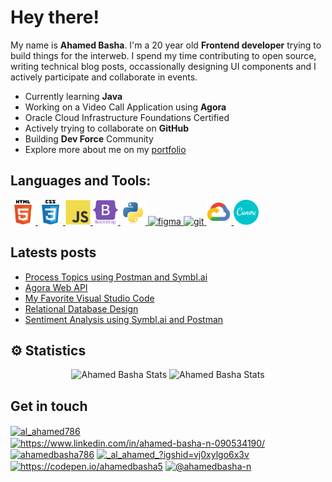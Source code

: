 
<!-- <h3 align="center">Frontend Development | Design | Open source </h3> -->
<h1>Hey there!</h1>

<p align="left">
    My name is <b>Ahamed Basha</b>. I'm a 20 year old <b>Frontend developer</b> trying to build things for the interweb. I spend my time contributing to open source, writing technical blog posts, occassionally designing UI components and I actively participate and collaborate in events.
</p>

- Currently learning **Java**
- Working on a Video Call Application using **Agora**
- Oracle Cloud Infrastructure Foundations Certified
- Actively trying to collaborate on **GitHub**
- Building **Dev Force** Community
- Explore more about me on my [portfolio](https://ahamedbasha-n.github.io/portfolio/)



<h2 align="left">Languages and Tools:</h2>
<p align="left">
    <a href="https://www.w3.org/html/" target="_blank" rel="noreferrer"> <img src="https://raw.githubusercontent.com/devicons/devicon/master/icons/html5/html5-original-wordmark.svg" alt="html5" width="40" height="40"/> </a> <a href="https://www.w3schools.com/css/" target="_blank" rel="noreferrer"> <img src="https://raw.githubusercontent.com/devicons/devicon/master/icons/css3/css3-original-wordmark.svg" alt="css3" width="40" height="40"/> </a> <a href="https://developer.mozilla.org/en-US/docs/Web/JavaScript" target="_blank" rel="noreferrer"> <img src="https://raw.githubusercontent.com/devicons/devicon/master/icons/javascript/javascript-original.svg" alt="javascript" width="40" height="40"/> </a> <a href="https://getbootstrap.com" target="_blank" rel="noreferrer"> <img src="https://raw.githubusercontent.com/devicons/devicon/master/icons/bootstrap/bootstrap-plain-wordmark.svg" alt="bootstrap" width="40" height="40"/> </a> <a href="https://www.python.org/" target="_blank" rel="noreferrer"> <img src="https://github.com/devicons/devicon/blob/master/icons/python/python-original.svg" alt="sass" width="40" height="40"/> </a> <a href="https://www.figma.com/" target="_blank" rel="noreferrer"> <img src="https://www.vectorlogo.zone/logos/figma/figma-icon.svg" alt="figma" width="40" height="40"/> </a>  <a href="https://git-scm.com/" target="_blank" rel="noreferrer"> <img src="https://www.vectorlogo.zone/logos/git-scm/git-scm-icon.svg" alt="git" width="40" height="40"/> </a>  <a href="https://cloud.google.com/" target="_blank" rel="noreferrer"> <img src="https://github.com/devicons/devicon/blob/master/icons/googlecloud/googlecloud-original.svg" alt="sass" width="40" height="40"/> </a> <a href="https://www.canva.com/" target="_blank" rel="noreferrer"> <img src="https://github.com/devicons/devicon/blob/master/icons/canva/canva-original.svg" alt="sass" width="40" height="40"/> </a>
    
</p>

<h2 align="left">Latests posts</h2>
<ul>
    <li><a align="left" href="https://ahamedbasha-n.medium.com/process-topics-using-postman-and-symbl-ai-da71298bfdb5">Process Topics using Postman and Symbl.ai</a></li>
    <li><a align="left" href="https://ahamedbasha-n.medium.com/agora-web-api-1f9b7bd59377">Agora Web API</a></li>
    <li><a align="left" href="https://ahamedbasha-n.medium.com/my-favorite-visual-studio-code-a6de1cef6eed">My Favorite Visual Studio Code</a></li>
    <li><a align="left" href="https://ahamedbasha-n.medium.com/relational-database-design-e92ea6b24899">Relational Database Design</a></li>
    <li><a align="left" href="https://ahamed5.hashnode.dev/sentiment-analysis-using-symblai-and-postman">Sentiment Analysis using Symbl.ai and Postman</a></li>
</ul>

<h2 align="left">⚙ Statistics</h2>
<p align ="center">
   <img src="https://github-readme-stats.vercel.app/api?username=ahamedbasha-n&show_icons=true&locale=en" alt="Ahamed Basha Stats" width="48%"/>
   <img src ="https://github-readme-streak-stats.herokuapp.com?user=ahamedbasha-n" alt="Ahamed Basha Stats" width="48%"/>
</p>

<h2 align="left">Get in touch</h2>
<p align="left">
<a href="https://twitter.com/al_ahamed786" target="blank"><img align="center" src="https://raw.githubusercontent.com/rahuldkjain/github-profile-readme-generator/master/src/images/icons/Social/twitter.svg" alt="al_ahamed786" height="30" width="40" /></a>
<a href="https://linkedin.com/in/https://www.linkedin.com/in/ahamed-basha-n-090534190/" target="blank"><img align="center" src="https://raw.githubusercontent.com/rahuldkjain/github-profile-readme-generator/master/src/images/icons/Social/linked-in-alt.svg" alt="https://www.linkedin.com/in/ahamed-basha-n-090534190/" height="30" width="40" /></a>
<a href="https://kaggle.com/ahamedbasha786" target="blank"><img align="center" src="https://raw.githubusercontent.com/rahuldkjain/github-profile-readme-generator/master/src/images/icons/Social/kaggle.svg" alt="ahamedbasha786" height="30" width="40" /></a>
<a href="https://instagram.com/_al_ahamed_?igshid=vj0xylgo6x3v" target="blank"><img align="center" src="https://raw.githubusercontent.com/rahuldkjain/github-profile-readme-generator/master/src/images/icons/Social/instagram.svg" alt="_al_ahamed_?igshid=vj0xylgo6x3v" height="30" width="40" /></a>
<a href="https://codepen.io/https://codepen.io/ahamedbasha5" target="blank"><img align="center" src="https://raw.githubusercontent.com/rahuldkjain/github-profile-readme-generator/master/src/images/icons/Social/codepen.svg" alt="https://codepen.io/ahamedbasha5" height="30" width="40" /></a>
<a href="https://medium.com/@ahamedbasha-n" target="blank"><img align="center" src="https://raw.githubusercontent.com/rahuldkjain/github-profile-readme-generator/master/src/images/icons/Social/medium.svg" alt="@ahamedbasha-n" height="30" width="40" /></a>
</p>

<!-- <a href="https://www.buymeacoffee.com/ahamedbasha" target="_blank"><img src="https://cdn.buymeacoffee.com/buttons/v2/default-yellow.png" alt="Buy Me A Coffee" width="250" ></a> -->
